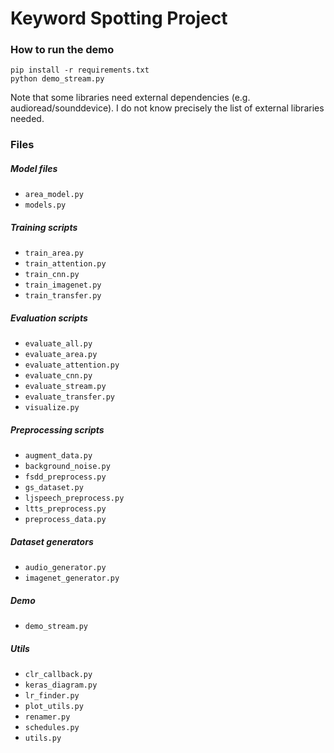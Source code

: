 # Keyword Spotting Project

### How to run the demo

```
pip install -r requirements.txt
python demo_stream.py
```

Note that some libraries need external dependencies (e.g. audioread/sounddevice).
I do not know precisely the list of external libraries needed.

### Files

##### Model files

* `area_model.py`
* `models.py`

##### Training scripts

* `train_area.py`
* `train_attention.py`
* `train_cnn.py`
* `train_imagenet.py`
* `train_transfer.py`

##### Evaluation scripts

* `evaluate_all.py`
* `evaluate_area.py`
* `evaluate_attention.py`
* `evaluate_cnn.py`
* `evaluate_stream.py`
* `evaluate_transfer.py`
* `visualize.py`

##### Preprocessing scripts

* `augment_data.py`
* `background_noise.py`
* `fsdd_preprocess.py`
* `gs_dataset.py`
* `ljspeech_preprocess.py`
* `ltts_preprocess.py`
* `preprocess_data.py`

##### Dataset generators

* `audio_generator.py`
* `imagenet_generator.py`

##### Demo

* `demo_stream.py`

##### Utils

* `clr_callback.py`
* `keras_diagram.py`
* `lr_finder.py`
* `plot_utils.py`
* `renamer.py`
* `schedules.py`
* `utils.py`
